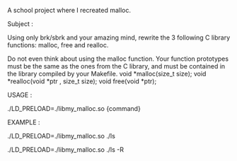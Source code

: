 A school project where I recreated malloc.

Subject :

Using only brk/sbrk and your amazing mind, rewrite the 3 following C library functions: malloc, free and realloc.

Do not even think about using the malloc function. Your function prototypes must be the same as the ones from the C library, and must be contained in the library compiled by your Makefile. void *malloc(size_t size); void *realloc(void *ptr , size_t size); void free(void *ptr);

USAGE :

./LD_PRELOAD=./libmy_malloc.so {command}

EXAMPLE :

./LD_PRELOAD=./libmy_malloc.so ./ls

./LD_PRELOAD=./libmy_malloc.so ./ls -R
